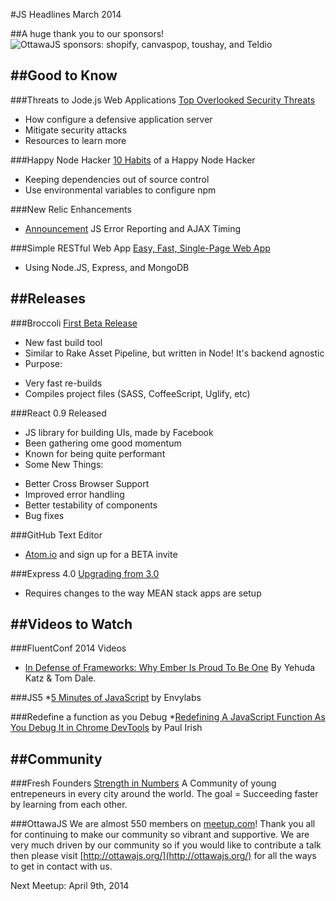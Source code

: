 #JS Headlines March 2014

##A huge thank you to our sponsors!
![OttawaJS sponsors: shopify, canvaspop, toushay, and Teldio](http://ottawajs.org/js.headlines/img/ottawajs_sponsors.png)


##Good to Know
-----
###Threats to Jode.js Web Applications
[Top Overlooked Security Threats](https://speakerdeck.com/ckarande/top-overlooked-security-threats-to-node-dot-js-web-applications)
  - How configure a defensive application server
  - Mitigate security attacks
  - Resources to learn more

###Happy Node Hacker
[10 Habits](https://blog.heroku.com/archives/2014/3/11/node-habits) of a Happy Node Hacker
  - Keeping dependencies out of source control
  - Use environmental variables to configure npm
  
###New Relic Enhancements
  * [Announcement](http://blog.newrelic.com/2014/03/13/javascript-error-reporting-ajax-timing-new-relic/) JS Error Reporting and AJAX Timing

###Simple RESTful Web App
[Easy, Fast, Single-Page Web App](http://cwbuecheler.com/web/tutorials/2014/restful-web-app-node-express-mongodb/?utm_source=javascriptweekly&utm_medium=email)
   * Using Node.JS, Express, and MongoDB

##Releases
-----
###Broccoli
[First Beta Release](http://www.solitr.com/blog/2014/02/broccoli-first-release/)
  * New fast build tool
  * Similar to Rake Asset Pipeline, but written in Node! It's backend agnostic
  * Purpose:
  - Very fast re-builds
  - Compiles project files (SASS, CoffeeScript, Uglify, etc)
  
###React 0.9 Released
  * JS library for building UIs, made by Facebook
  * Been gathering ome good momentum
  * Known for being quite performant
  * Some New Things:
  - Better Cross Browser Support
  - Improved error handling
  - Better testability of components
  - Bug fixes

###GitHub Text Editor
  * [Atom.io](http://atom.io) and sign up for a BETA invite

###Express 4.0
[Upgrading from 3.0](http://www.google.com/url?q=http%3A%2F%2Fscotch.io%2Fbar-talk%2Fexpressjs-4-0-new-features-and-upgrading-from-3-0&sa=D&sntz=1&usg=AFQjCNHXEpOvfjo4kJYUIOncMPyvtzD6pg) 
  * Requires changes to the way MEAN stack apps are setup

##Videos to Watch
-----
###FluentConf 2014 Videos
  * [In Defense of Frameworks: Why Ember Is Proud To Be One](http://www.youtube.com/watch?v=jScLjUlLTLI) By Yehuda Katz & Tom Dale.

###JS5
   *[5 Minutes of JavaScript](http://eepurl.com/QoJYj) by Envylabs

###Redefine a function as you Debug
  *[Redefining A JavaScript Function As You Debug It in Chrome DevTools](https://www.youtube.com/watch?v=WQZio5DlSXM) by Paul Irish


##Community
-----
###Fresh Founders
[Strength in Numbers](http://freshfounders.com/) A Community of young entrepeneurs in every city around the world. The goal = Succeeding faster by learning from each other.

###OttawaJS
We are almost 550 members on [meetup.com](http://www.meetup.com/Ottawa-JavaScript/)! Thank you all for continuing to make our community so vibrant and supportive. We are very much driven by our community so if you would like to contribute a talk then please visit [http://ottawajs.org/](http://ottawajs.org/) for all the ways to get in contact with us.

Next Meetup: April 9th, 2014